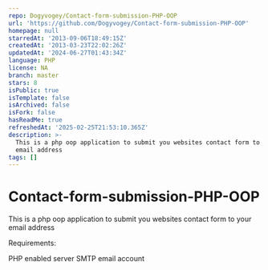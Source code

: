 ```yaml
---
repo: Dogyvogey/Contact-form-submission-PHP-OOP
url: 'https://github.com/Dogyvogey/Contact-form-submission-PHP-OOP'
homepage: null
starredAt: '2013-09-06T18:49:15Z'
createdAt: '2013-03-23T22:02:26Z'
updatedAt: '2024-06-27T01:43:34Z'
language: PHP
license: NA
branch: master
stars: 8
isPublic: true
isTemplate: false
isArchived: false
isFork: false
hasReadMe: true
refreshedAt: '2025-02-25T21:53:10.365Z'
description: >-
  This is a php oop application to submit you websites contact form to your
  email address
tags: []
---
```


Contact-form-submission-PHP-OOP
===============================

This is a php oop application to submit you websites contact form to your email address

Requirements:

PHP enabled server
SMTP email account
